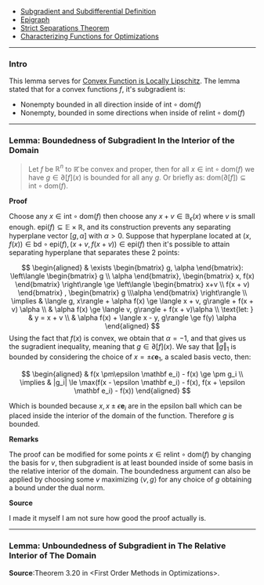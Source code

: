 * [Subgradient and Subdifferential Definition](Subgradient%20and%20Subdifferential%20Definition.md)
* [Epigraph](../Background/Epigraph.md)
* [Strict Separations Theorem](../CVX%20Geometry/Strict%20Separations%20Theorem.md)
* [Characterizing Functions for Optimizations](../Background/Characterizing%20Functions%20for%20Optimizations.md)

---
### **Intro**

This lemma serves for [Convex Function is Locally Lipschitz](Convex%20Function%20is%20Locally%20Lipschitz.md). The lemma stated that for a convex functions $f$, it's subgradient is: 

* Nonempty bounded in all direction inside of $\text{int}\circ\text{dom}(f)$
* Nonempty, bounded in some directions when inside of $\text{relint}\circ\text{dom}(f)$



---
### **Lemma: Boundedness of Subgradient In the Interior of the Domain**

> Let $f$ be $\mathbb R^n$ to $\mathbb{\bar{R}}$ be convex and proper, then for all $x\in \text{int}\circ \text{dom}(f)$ we have $g \in \partial [f](x)$ is bounded for all any $g$. Or briefly as: $\text{dom}(\partial [f]) \subseteq \text{int}\circ\text{dom}(f)$. 

**Proof**

Choose any $x\in \text{int}\circ \text{dom}(f)$ then choose any $x + v \in \mathbb{B}_\epsilon(x)$ where $v$ is small enough. $\text{epi}(f)\subseteq \mathbb E\times \mathbb R$, and its construction prevents any separating hyperplane vector $[g, \alpha]$ with $\alpha > 0$. Suppose that hyperplane located at $(x, f(x)) \in \text{bd}\circ\text{epi}(f), (x + v, f(x + v))\in \text{epi}(f)$ then it's possible to attain separating hyperplane that separates these 2 points: 

$$
\begin{aligned}
    & \exists \begin{bmatrix}
            g, \alpha
    \end{bmatrix}: 
    \left\langle 
        \begin{bmatrix}
            g \\ \alpha
        \end{bmatrix}, 
        \begin{bmatrix}
            x, f(x)
        \end{bmatrix}
    \right\rangle \ge 
    \left\langle 
        \begin{bmatrix}
            x+v \\ f(x + v)
        \end{bmatrix}
        ,
        \begin{bmatrix}
            g \\\alpha
        \end{bmatrix}
    \right\rangle
    \\
    \implies & 
    \langle g, x\rangle + \alpha f(x) \ge 
    \langle x + v, g\rangle + f(x + v) \alpha
    \\
    & \alpha f(x) \ge \langle v, g\rangle + f(x + v)\alpha
    \\
    \text{let: } & y = x + v
    \\
    & \alpha f(x) + \langle x - y, g\rangle \ge f(y) \alpha
\end{aligned}
$$
Using the fact that $f(x)$ is convex, we obtain that $\alpha = -1$, and that gives us the sugradient inequality, meaning that $g\in \partial [f](x)$. We say that $\Vert g\Vert_1$  is bounded by considering the choice of $x = \pm \epsilon \mathbf e_1$, a scaled basis vecto, then: 

$$
\begin{aligned}
   & f(x \pm\epsilon \mathbf e_i) - f(x) \ge \pm g_i
   \\
   \implies & |g_i| \le \max(f(x - \epsilon \mathbf e_i) - f(x), f(x + \epsilon \mathbf e_i) - f(x))
\end{aligned}
$$

Which is bounded because $x, x \pm \epsilon \mathbf e_i$ are in the epsilon ball which can be placed inside the interior of the domain of the function. Therefore $g$ is bounded. 

**Remarks**

The proof can be modified for some points $x\in \text{relint}\circ \text{dom}(f)$ by changing the basis for $v$, then subgradient is at least bounded inside of some basis in the relative interior of the domain. The boundedness argument can also be applied by choosing some $v$ maximizing $\langle v, g\rangle$ for any choice of $g$ obtaining a bound under the dual norm. 

**Source**

I made it myself I am not sure how good the proof actually is. 


---
### **Lemma: Unboundedness of Subgradient in The Relative Interior of The Domain**



**Source**:Theorem 3.20 in \<First Order Methods in Optimizations\>. 